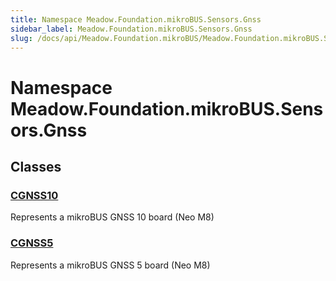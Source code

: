 ```yaml
---
title: Namespace Meadow.Foundation.mikroBUS.Sensors.Gnss
sidebar_label: Meadow.Foundation.mikroBUS.Sensors.Gnss
slug: /docs/api/Meadow.Foundation.mikroBUS/Meadow.Foundation.mikroBUS.Sensors.Gnss
---
```

# Namespace Meadow.Foundation.mikroBUS.Sensors.Gnss
## Classes
### [CGNSS10](../Meadow.Foundation.mikroBUS.Sensors.Gnss/CGNSS10)
Represents a mikroBUS GNSS 10 board (Neo M8)
### [CGNSS5](../Meadow.Foundation.mikroBUS.Sensors.Gnss/CGNSS5)
Represents a mikroBUS GNSS 5 board (Neo M8)

